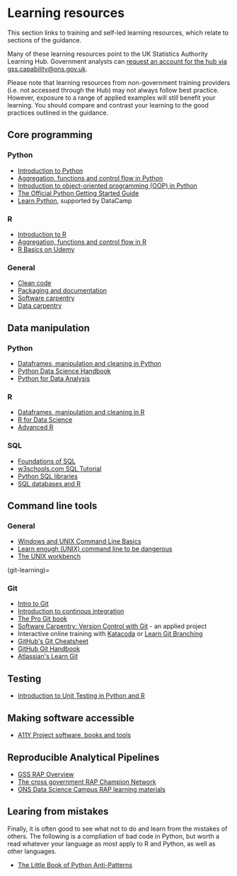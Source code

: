 # Learning resources

This section links to training and self-led learning resources, which relate to sections of the guidance.

Many of these learning resources point to the UK Statistics Authority Learning Hub. Government analysts can [request an account for the hub via gss.capability@ons.gov.uk](mailto:gss.capability@ons.gov.uk).

Please note that learning resources from non-government training providers (i.e. not accessed through the Hub) may not always follow best practice. However, exposure to a range of applied examples will still benefit your learning. You should compare and contrast your learning to the good practices outlined in the guidance.

## Core programming

### Python

* [Introduction to Python](https://learninghub.ons.gov.uk/enrol/index.php?id=536)
* [Aggregation, functions and control flow in Python](https://learninghub.ons.gov.uk/enrol/index.php?id=525)
* [Introduction to object-oriented programming (OOP) in Python](https://learninghub.ons.gov.uk/enrol/index.php?id=1163)
* [The Official Python Getting Started Guide](https://www.python.org/about/gettingstarted/)
* [Learn Python](https://www.learnpython.org/), supported by DataCamp

### R

* [Introduction to R](https://learninghub.ons.gov.uk/enrol/index.php?id=538)
* [Aggregation, functions and control flow in R](https://learninghub.ons.gov.uk/enrol/index.php?id=527)
* [R Basics on Udemy](https://www.udemy.com/course/r-basics/)

### General

* [Clean code](https://learninghub.ons.gov.uk/enrol/index.php?id=537)
* [Packaging and documentation](https://learninghub.ons.gov.uk/enrol/index.php?id=1165)
* [Software carpentry](https://software-carpentry.org/lessons/)
* [Data carpentry](https://datacarpentry.org/lessons/)

## Data manipulation

### Python

* [Dataframes, manipulation and cleaning in Python](https://learninghub.ons.gov.uk/enrol/index.php?id=521)
* [Python Data Science Handbook](https://jakevdp.github.io/PythonDataScienceHandbook/index.html)
* [Python for Data Analysis](https://github.com/wesm/pydata-book)

### R

* [Dataframes, manipulation and cleaning in R](https://learninghub.ons.gov.uk/enrol/index.php?id=523)
* [R for Data Science](https://r4ds.had.co.nz/)
* [Advanced R](https://adv-r.hadley.nz/index.html)

### SQL

* [Foundations of SQL](https://learninghub.ons.gov.uk/enrol/index.php?id=529)
* [w3schools.com SQL Tutorial](https://www.w3schools.com/sql/default.asp)
* [Python SQL libraries](https://realpython.com/python-sql-libraries/)
* [SQL databases and R](http://datacarpentry.org/R-ecology-lesson/05-r-and-databases.html)

## Command line tools

### General

* [Windows and UNIX Command Line Basics](https://learninghub.ons.gov.uk/enrol/index.php?id=534)
* [Learn enough (UNIX) command line to be dangerous](https://www.learnenough.com/command-line-tutorial/basics)
* [The UNIX workbench](https://seankross.com/the-unix-workbench/)

(git-learning)=

### Git

* [Intro to Git](https://learninghub.ons.gov.uk/course/view.php?id=532)
* [Introduction to continous integration](https://learninghub.ons.gov.uk/enrol/index.php?id=1164)
* [The Pro Git book](https://git-scm.com/book/en/v2)
* [Software Carpentry: Version Control with Git](https://swcarpentry.github.io/git-novice/) - an applied project
* Interactive online training with [Katacoda](https://www.katacoda.com/courses/git) or [Learn Git Branching](https://learngitbranching.js.org/)
* [GitHub's Git Cheatsheet](https://education.github.com/git-cheat-sheet-education.pdf)
* [GitHub Git Handbook](https://guides.github.com/introduction/git-handbook/)
* [Atlassian's Learn Git](https://www.atlassian.com/git)

## Testing

* [Introduction to Unit Testing in Python and R](https://learninghub.ons.gov.uk/enrol/index.php?id=539)

## Making software accessible

* [A11Y Project software, books and tools](https://www.a11yproject.com/resources/)

## Reproducible Analytical Pipelines

* [GSS RAP Overview](https://analysisfunction.civilservice.gov.uk/support/reproducible-analytical-pipelines/)
* [The cross government RAP Champion Network](https://analysisfunction.civilservice.gov.uk/support/reproducible-analytical-pipelines/reproducible-analytical-pipeline-rap-champions/)
* [ONS Data Science Campus RAP learning materials](https://github.com/datasciencecampus/gov-uk-rap-materials)

## Learing from mistakes

Finally, it is often good to see what not to do and learn from the mistakes of others. The following is a compliation of bad code in Python, but worth a read whatever your language as most apply to R and Python, as well as other languages.

* [The Little Book of Python Anti-Patterns](https://docs.quantifiedcode.com/python-anti-patterns/index.html)
